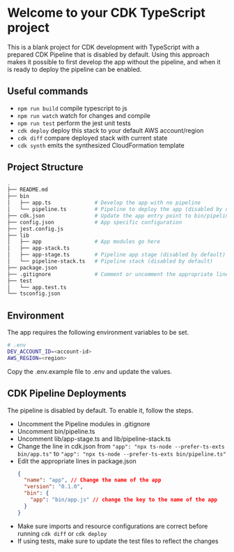 # Welcome to your CDK TypeScript project

This is a blank project for CDK development with TypeScript with a prepared CDK Pipeline that is disabled by default. Using this approach makes it possible to first develop the app without the pipeline, and when it is ready to deploy the pipeline can be enabled.

## Useful commands

* `npm run build`   compile typescript to js
* `npm run watch`   watch for changes and compile
* `npm run test`    perform the jest unit tests
* `cdk deploy`      deploy this stack to your default AWS account/region
* `cdk diff`        compare deployed stack with current state
* `cdk synth`       emits the synthesized CloudFormation template

## Project Structure
```bash
.
├── README.md
├── bin
│   ├── app.ts              # Develop the app with no pipeline
│   └── pipeline.ts         # Pipeline to deploy the app (disabled by default)
├── cdk.json                # Update the app entry point to bin/pipeline.ts to enable pipeline
├── config.json             # App specific configuration
├── jest.config.js
├── lib
│   ├── app                 # App modules go here
│   ├── app-stack.ts
│   ├── app-stage.ts        # Pipeline app stage (disabled by default)
│   └── pipeline-stack.ts   # Pipeline stack (disabled by default)
├── package.json
├── .gitignore              # Comment or uncomment the appropriate lines to avoid committing secrets
├── test
│   └── app.test.ts
└── tsconfig.json
```

## Environment
The app requires the following environment variables to be set.
```bash
# .env
DEV_ACCOUNT_ID=<account-id>
AWS_REGION=<region>
```
Copy the .env.example file to .env and update the values.

## CDK Pipeline Deployments
The pipeline is disabled by default. To enable it, follow the steps.
* Uncomment the Pipeline modules in .gitignore
* Uncomment bin/pipeline.ts
* Uncomment lib/app-stage.ts and lib/pipeline-stack.ts
* Change the line in cdk.json from `"app": "npx ts-node --prefer-ts-exts bin/app.ts"` to `"app": "npx ts-node --prefer-ts-exts bin/pipeline.ts"`
* Edit the appropriate lines in package.json
    ```json
    {
      "name": "app", // Change the name of the app
      "version": "0.1.0",
      "bin": {
        "app": "bin/app.js" // change the key to the name of the app
      }
    }
    ```
* Make sure imports and resource configurations are correct before running `cdk diff` or `cdk deploy`
* If using tests, make sure to update the test files to reflect the changes